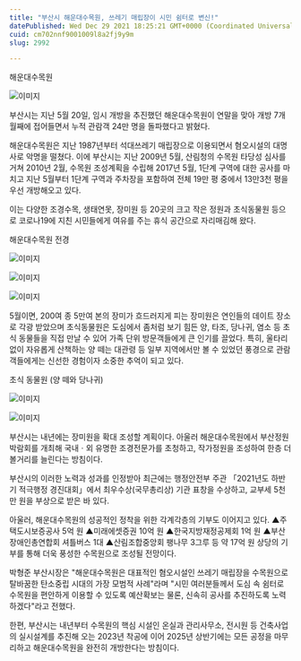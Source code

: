 ```yaml
---
title: "부산시 해운대수목원, 쓰레기 매립장이 시민 쉼터로 변신!"
datePublished: Wed Dec 29 2021 18:25:21 GMT+0000 (Coordinated Universal Time)
cuid: cm702nnf9001009l8a2fj9y9m
slug: 2992

---
```



해운대수목원

![이미지](https://cdn.hashnode.com/res/hashnode/image/upload/v1739253532575/dff78ea6-e387-4915-9c53-9eb25b02fa17.png)

부산시는 지난 5월 20일, 임시 개방을 추진했던 해운대수목원이 연말을 맞아 개방 7개월째에 접어들면서 누적 관람객 24만 명을 돌파했다고 밝혔다.

해운대수목원은 지난 1987년부터 석대쓰레기 매립장으로 이용되면서 혐오시설의 대명사로 악명을 떨쳤다. 이에 부산시는 지난 2009년 5월, 산림청의 수목원 타당성 심사를 거쳐 2010년 2월, 수목원 조성계획을 수립해 2017년 5월, 1단계 구역에 대한 공사를 마치고 지난 5월부터 1단계 구역과 주차장을 포함하여 전체 19만 평 중에서 13만3천 평을 우선 개방해오고 있다.

이는 다양한 조경수목, 생태연못, 장미원 등 20곳의 크고 작은 정원과 초식동물원 등으로 코로나19에 지친 시민들에게 여유를 주는 휴식 공간으로 자리매김해 왔다.

해운대수목원 전경

![이미지](https://cdn.hashnode.com/res/hashnode/image/upload/v1739253536034/bef6edf6-afff-4c28-b5f6-4bae6385d523.png)

![이미지](https://cdn.hashnode.com/res/hashnode/image/upload/v1739253539027/8fe086b9-7816-4a61-8cf9-5293cee42050.png)

![이미지](https://cdn.hashnode.com/res/hashnode/image/upload/v1739253541591/fca9e9e7-8864-4b92-8a5b-2ad7d79563db.png)

5월이면, 200여 종 5만여 본의 장미가 흐드러지게 피는 장미원은 연인들의 데이트 장소로 각광 받았으며 초식동물원은 도심에서 좀처럼 보기 힘든 양, 타조, 당나귀, 염소 등 초식 동물들을 직접 만날 수 있어 가족 단위 방문객들에게 큰 인기를 끌었다. 특히, 울타리 없이 자유롭게 산책하는 양 떼는 대관령 등 일부 지역에서만 볼 수 있었던 풍경으로 관람객들에게는 신선한 경험이자 소중한 추억이 되고 있다.

초식 동물원 (양 떼와 당나귀)

![이미지](https://cdn.hashnode.com/res/hashnode/image/upload/v1739253544131/e7e66745-77d6-451d-9705-4d01659a436a.png)

![이미지](https://cdn.hashnode.com/res/hashnode/image/upload/v1739253546882/8198798a-c8d1-486c-8a20-574ca63ef0c4.png)

부산시는 내년에는 장미원을 확대 조성할 계획이다. 아울러 해운대수목원에서 부산정원박람회를 개최해 국내ㆍ외 유명한 조경전문가를 초청하고, 작가정원을 조성하여 한층 더 볼거리를 늘린다는 방침이다.

부산시의 이러한 노력과 성과를 인정받아 최근에는 행정안전부 주관 「2021년도 하반기 적극행정 경진대회」에서 최우수상(국무총리상) 기관 표창을 수상하고, 교부세 5천만 원을 부상으로 받은 바 있다.

아울러, 해운대수목원의 성공적인 정착을 위한 각계각층의 기부도 이어지고 있다. ▲주택도시보증공사 5억 원 ▲미래에셋증권 10억 원 ▲한국지방재정공제회 1억 원 ▲부산장애인총연합회 셔틀버스 1대 ▲산림조합중앙회 팽나무 3그루 등 약 17억 원 상당의 기부를 통해 더욱 풍성한 수목원으로 조성될 전망이다.

박형준 부산시장은 "해운대수목원은 대표적인 혐오시설인 쓰레기 매립장을 수목원으로 탈바꿈한 탄소중립 시대의 가장 모범적 사례"라며 "시민 여러분들께서 도심 속 쉼터로 수목원을 편안하게 이용할 수 있도록 예산확보는 물론, 신속히 공사를 추진하도록 노력하겠다"라고 전했다.

한편, 부산시는 내년부터 수목원의 핵심 시설인 온실과 관리사무소, 전시원 등 건축사업의 실시설계를 추진해 오는 2023년 착공에 이어 2025년 상반기에는 모든 공정을 마무리하고 해운대수목원을 완전히 개방한다는 방침이다.